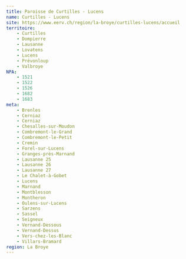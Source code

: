 ```yaml
---
title: Paroisse de Curtilles - Lucens
name: Curtilles - Lucens
site: https://www.eerv.ch/region/la-broye/curtilles-lucens/accueil
territoire:
    - Curtilles
    - Dompierre
    - Lausanne
    - Lovatens
    - Lucens
    - Prévonloup
    - Valbroye
NPA:
    - 1521
    - 1522
    - 1526
    - 1682
    - 1683
meta:
    - Brenles
    - Cerniaz
    - Cerniaz
    - Chesalles-sur-Moudon
    - Combremont-le-Grand
    - Combremont-le-Petit
    - Cremin
    - Forel-sur-Lucens
    - Granges-près-Marnand
    - Lausanne 25
    - Lausanne 26
    - Lausanne 27
    - Le Chalet-à-Gobet
    - Lucens
    - Marnand
    - Montblesson
    - Montheron
    - Oulens-sur-Lucens
    - Sarzens
    - Sassel
    - Seigneux
    - Vernand-Dessous
    - Vernand-Dessus
    - Vers-chez-les-Blanc
    - Villars-Bramard
region: La Broye
---
```

